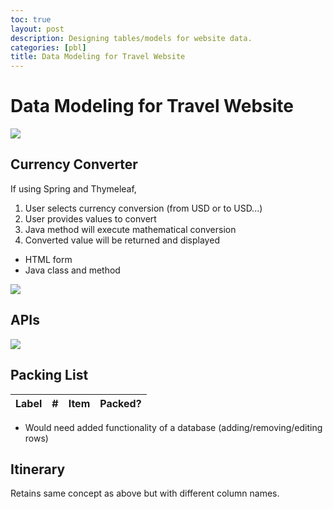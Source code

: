 ```yaml
---
toc: true
layout: post
description: Designing tables/models for website data.
categories: [pbl]
title: Data Modeling for Travel Website
---
```

# Data Modeling for Travel Website

![]({{site.baseurl}}/images/uml.png)

## Currency Converter
If using Spring and Thymeleaf,<br>
1. User selects currency conversion (from USD or to USD...)
2. User provides values to convert
3. Java method will execute mathematical conversion
4. Converted value will be returned and displayed

- HTML form
- Java class and method

![]({{site.baseurl}}/images/currency.png)

## APIs

![]({{site.baseurl}}/images/api.png)

## Packing List
<!-- HTML table fragment for page -->
<table>
  <thead>
  <tr>
    <th>Label</th>
    <th>#</th>
    <th>Item</th>
    <th>Packed?</th>
  </tr>
  </thead>
  <tbody id="result">
    <!-- javascript generated data -->
  </tbody>
</table>

<script>
// prepare HTML result container for new output
const resultContainer = document.getElementById("result");

// define a function to hold data for each item
function Stuff(label, item) {
    this.label = label;
    this.item = item;
}

// define a JSON conversion "method" associated with each item
Stuff.prototype.toJSON = function() {
    const obj = {label: this.label, item: this.item};
    const json = JSON.stringify(obj);  // json/string is useful when passing data on internet
    return json;
}

// define array of students
var stuffs = [ 
    new Stuff("Clothing", "Jacket"),
    new Stuff("Clothing", "Socks"),
    new Stuff("Identification", "Passport"),
    new Stuff("Identification", "Drivers License"),
    new Stuff("Other", "Umbrella"),
    new Stuff("Other", "Hand Sanitizer"),
    new Stuff("Other", "First Aid Kit"),
    new Stuff("Other", "Sunscreen"),
    new Stuff("Technology", "Power Bank"),
    new Stuff("Technology", "Phone Charging Cord"),
    new Stuff("Technology", "Laptop"),
];

function Luggage(stuffs){
    this.luggage = stuffs;
    // build json/string format
    this.json = [];
    this.luggage.forEach(stuff => this.json.push(stuff.toJSON()));
}

// make a 
myLuggage = new Luggage(stuffs);

for (const row of myLuggage.luggage) {
    // tr for each row
    const tr = document.createElement("tr");
    // td for each column
    const label = document.createElement("td");
    const num = document.createElement("td");
    const item = document.createElement("td");
    const packed = document.createElement("td");
    
    // data is specific to the API
    label.innerHTML = row.label;

    // number items in table
    num.innerHTML = myLuggage.luggage.indexOf(row) + 1;
    item.innerHTML = row.item; 

    // checkboxes
    packed.innerHTML += '<input type="checkbox">';
  
    // this build td's into tr
    tr.appendChild(label);
    tr.appendChild(num);
    tr.appendChild(item);
    tr.appendChild(packed);

    // add HTML to container
    resultContainer.appendChild(tr);
}

</script>
- Would need added functionality of a database (adding/removing/editing rows)

## Itinerary
Retains same concept as above but with different column names.